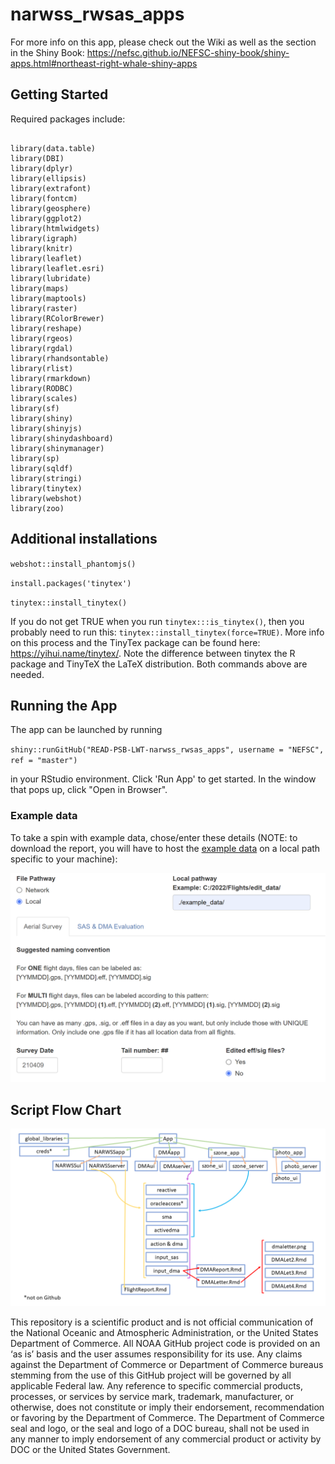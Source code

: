 # narwss_rwsas_apps

For more info on this app, please check out the Wiki as well as the section in the Shiny Book: https://nefsc.github.io/NEFSC-shiny-book/shiny-apps.html#northeast-right-whale-shiny-apps

## Getting Started

Required packages include:

```

library(data.table)
library(DBI)
library(dplyr)
library(ellipsis)
library(extrafont)
library(fontcm)
library(geosphere)
library(ggplot2)
library(htmlwidgets)
library(igraph)
library(knitr)
library(leaflet)
library(leaflet.esri)
library(lubridate)
library(maps)
library(maptools)
library(raster)
library(RColorBrewer)
library(reshape)
library(rgeos)
library(rgdal)
library(rhandsontable)
library(rlist)
library(rmarkdown)
library(RODBC)
library(scales)
library(sf)
library(shiny)
library(shinyjs)
library(shinydashboard)
library(shinymanager)
library(sp)
library(sqldf)
library(stringi)
library(tinytex)
library(webshot)
library(zoo)

```
## Additional installations

`webshot::install_phantomjs()`

`install.packages('tinytex')`

`tinytex::install_tinytex()`

If you do not get TRUE when you run `tinytex:::is_tinytex()`, then you probably need to run this: `tinytex::install_tinytex(force=TRUE)`. More info on this process and the TinyTex package can be found here: https://yihui.name/tinytex/. Note the difference between tinytex the R package and TinyTeX the LaTeX distribution. Both commands above are needed. 

## Running the App
The app can be launched by running

`shiny::runGitHub("READ-PSB-LWT-narwss_rwsas_apps", username = "NEFSC", ref = "master")`

in your RStudio environment. Click 'Run App' to get started. In the window that pops up, click "Open in Browser". 

### Example data

To take a spin with example data, chose/enter these details (NOTE: to download the report, you will have to host the [example data](https://github.com/NEFSC/READ-PSB-LWT-narwss_rwsas_apps/tree/master/example_data/210409) on a local path specific to your machine):

![](www/example_data.png)

## Script Flow Chart

![](www/scriptflow.png)



This repository is a scientific product and is not official communication of the National Oceanic and Atmospheric Administration, or the United States Department of Commerce. All NOAA GitHub project code is provided on an ‘as is’ basis and the user assumes responsibility for its use. Any claims against the Department of Commerce or Department of Commerce bureaus stemming from the use of this GitHub project will be governed by all applicable Federal law. Any reference to specific commercial products, processes, or services by service mark, trademark, manufacturer, or otherwise, does not constitute or imply their endorsement, recommendation or favoring by the Department of Commerce. The Department of Commerce seal and logo, or the seal and logo of a DOC bureau, shall not be used in any manner to imply endorsement of any commercial product or activity by DOC or the United States Government.


